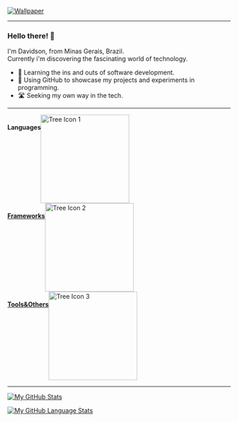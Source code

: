[![Wallpaper](https://ibb.co/hK97WBg)]()

---

<h3>Hello there! 👋</h3>

<p>I'm Davidson, from Minas Gerais, Brazil.<br>
Currently i'm discovering the fascinating world of technology.</p>

- 🧠 Learning the ins and outs of software development.
- 🧪 Using GitHub to showcase my projects and experiments in programming.
- 🛣️ Seeking my own way in the tech.

---
<div style="display: flex;">
    <h4>Languages</h4>
    <a href="https://skillicons.dev">
    <img src="https://skillicons.dev/icons?i=ts,js,css,html,cs,java" alt="Tree Icon 1" style="width: 200px;" align="center">
  </div>

<div style="display: flex;">
    <h4>Frameworks</h4>
    <a href="https://skillicons.dev">
    <img src="https://skillicons.dev/icons?i=react,bootstrap,tailwind,dotnet&perline=3" alt="Tree Icon 2" style="width: 200px;" align="center">
  </div>

<div style="display: flex;">
    <h4>Tools&Others</h4>
    <a href="https://skillicons.dev">
    <img src="https://skillicons.dev/icons?i=figma,github,docker,eclipse,latex,discord&perline=3" alt="Tree Icon 3" style="width: 200px;" align="center">
  </div>  

---

[![My GitHub Stats](https://github-readme-stats.vercel.app/api/?username=RockyPHER&count_private=true&theme=tokyonight&showicons=true)]()

[![My GitHub Language Stats](https://github-readme-stats.vercel.app/api/top-langs/?username=RockyPHER&langs_count=5&theme=tokyonight)]()